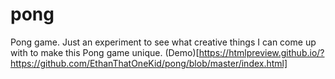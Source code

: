 # pong
Pong game. Just an experiment to see what creative things I can come up with to make this Pong game unique.
(Demo)[https://htmlpreview.github.io/?https://github.com/EthanThatOneKid/pong/blob/master/index.html]
